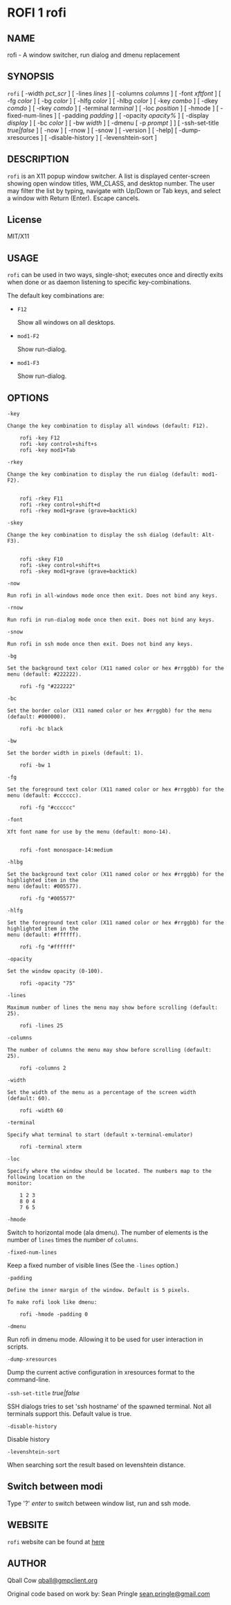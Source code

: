 ROFI 1 rofi
===========

NAME
----

rofi - A window switcher, run dialog and dmenu replacement

SYNOPSIS
--------

`rofi` [ -width *pct_scr* ] [ -lines *lines* ] [ -columns *columns* ] [ -font *xftfont* ] [ -fg *color* ]
[ -bg *color* ] [ -hlfg *color* ] [ -hlbg *color* ] [ -key *combo* ] [ -dkey *comdo* ] [ -rkey *comdo* ]
[ -terminal *terminal* ] [ -loc *position* ] [ -hmode ] [ -fixed-num-lines ] [ -padding *padding* ]
[ -opacity *opacity%* ] [ -display *display* ] [ -bc *color* ] [ -bw *width* ] [ -dmenu [ -p *prompt* ] ]
[ -ssh-set-title *true|false* ] [ -now ] [ -rnow ] [ -snow ] [ -version ] [ -help] [ -dump-xresources ]
[ -disable-history ] [ -levenshtein-sort ]

DESCRIPTION
-----------
`rofi` is an X11 popup window switcher. A list is displayed center-screen showing open window titles, WM_CLASS, and desktop number. 
The user may filter the list by typing, navigate with Up/Down or Tab keys, and select a window with Return (Enter). Escape cancels.

License
-------

MIT/X11

USAGE
-----

`rofi` can be used in two ways, single-shot; executes once and directly exits when done or as
daemon listening to specific key-combinations.

The default key combinations are:

* `F12`

   Show all windows on all desktops.

* `mod1-F2`

   Show run-dialog.

* `mod1-F3`

   Show run-dialog.


OPTIONS
-------
`-key`

    Change the key combination to display all windows (default: F12).

        rofi -key F12
        rofi -key control+shift+s
        rofi -key mod1+Tab


`-rkey`

    Change the key combination to display the run dialog (default: mod1-F2).


        rofi -rkey F11
        rofi -rkey control+shift+d
        rofi -rkey mod1+grave (grave=backtick)


`-skey`

    Change the key combination to display the ssh dialog (default: Alt-F3).


        rofi -skey F10
        rofi -skey control+shift+s
        rofi -skey mod1+grave (grave=backtick)


`-now`

    Run rofi in all-windows mode once then exit. Does not bind any keys.

`-rnow`

    Run rofi in run-dialog mode once then exit. Does not bind any keys.

`-snow`

    Run rofi in ssh mode once then exit. Does not bind any keys.

`-bg`

    Set the background text color (X11 named color or hex #rrggbb) for the menu (default: #222222).

        rofi -fg "#222222"


`-bc`

    Set the border color (X11 named color or hex #rrggbb) for the menu (default: #000000).

        rofi -bc black


`-bw`

    Set the border width in pixels (default: 1).

        rofi -bw 1


`-fg`

    Set the foreground text color (X11 named color or hex #rrggbb) for the menu (default: #cccccc).

        rofi -fg "#cccccc"

`-font`

    Xft font name for use by the menu (default: mono-14).


        rofi -font monospace-14:medium


`-hlbg`

    Set the background text color (X11 named color or hex #rrggbb) for the highlighted item in the
    menu (default: #005577).

        rofi -fg "#005577"


`-hlfg`

    Set the foreground text color (X11 named color or hex #rrggbb) for the highlighted item in the
    menu (default: #ffffff).

        rofi -fg "#ffffff"


`-opacity`

    Set the window opacity (0-100).

        rofi -opacity "75"

`-lines`

    Maximum number of lines the menu may show before scrolling (default: 25).

        rofi -lines 25

`-columns`

    The number of columns the menu may show before scrolling (default: 25).

        rofi -columns 2

`-width`

    Set the width of the menu as a percentage of the screen width (default: 60).

        rofi -width 60

`-terminal`

    Specify what terminal to start (default x-terminal-emulator)

        rofi -terminal xterm

`-loc`

    Specify where the window should be located. The numbers map to the following location on the
    monitor:

        1 2 3
        8 0 4
        7 6 5

`-hmode`

  Switch to horizontal mode (ala dmenu). The number of elements is the number of `lines` times the
  number of `columns`.

`-fixed-num-lines`

   Keep a fixed number of visible lines (See the `-lines` option.)

`-padding`

    Define the inner margin of the window. Default is 5 pixels.

    To make rofi look like dmenu:

        rofi -hmode -padding 0

`-dmenu`

  Run rofi in dmenu mode. Allowing it to be used for user interaction in scripts.

`-dump-xresources`

  Dump the current active configuration in xresources format to the command-line.

`-ssh-set-title` *true|false*

  SSH dialogs tries to set 'ssh hostname' of the spawned terminal.
  Not all terminals support this.
  Default value is true.

`-disable-history`

  Disable history

`-levenshtein-sort`

  When searching sort the result based on levenshtein distance.


Switch between modi
-------------------

Type '?' *enter* to switch between window list, run and ssh mode.

WEBSITE
-------

`rofi` website can be found at [here](https://davedavenport.github.io/rofi/)

AUTHOR
------
Qball Cow <qball@gmpclient.org>

Original code based on work by: Sean Pringle <sean.pringle@gmail.com>
